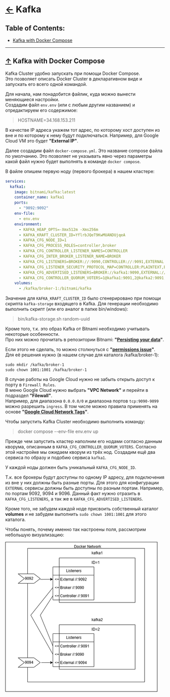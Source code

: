 # [←](./../README.md) <a id="home"></a> Kafka

## Table of Contents:
- [Kafka with Docker Compose](#compose)

----

## [↑](#home) <a id="compose"></a> Kafka with Docker Compose
Kafka Cluster удобно запускать при помощи Docker Compose.\
Это позволяет описать Docker Cluster в декларативном виде и запускать его всего одной командой.

Для начала, нам понадобится файлик, куда можно вынести меняющиеся настройки.\
Создадим файл ``env.env`` (или с любым другим названием) и отредактируем его содержимое:
> HOSTNAME=34.168.153.211

В качестве IP адреса укажем тот адрес, по которому хост доступен из вне и по которому к нему будут подключаться. Например, для Google Cloud VM это будет **"External IP"**.

Далее создадим файл ``docker-compose.yml``. Это название compose файла по умолчанию. Это позволяет не указывать явно через параметры какой файл нужно будет выполнять в команде ``docker compose``.

В файле опишем первую ноду (первого брокера) в нашем кластере:
```yml
services:
  kafka1:
    image: bitnami/kafka:latest
    container_name: kafka1
    ports:
      - "9092:9092"
    env-file:
      - env.env
    environment:
      - KAFKA_HEAP_OPTS=-Xmx512m -Xms256m
      - KAFKA_KRAFT_CLUSTER_ID=YflrbJQeT9KwMUANDUjqeA
      - KAFKA_CFG_NODE_ID=1
      - KAFKA_CFG_PROCESS_ROLES=controller,broker
      - KAFKA_CFG_CONTROLLER_LISTENER_NAMES=CONTROLLER
      - KAFKA_CFG_INTER_BROKER_LISTENER_NAME=BROKER
      - KAFKA_CFG_LISTENERS=BROKER://:9090,CONTROLLER://:9091,EXTERNAL://:9092
      - KAFKA_CFG_LISTENER_SECURITY_PROTOCOL_MAP=CONTROLLER:PLAINTEXT,BROKER:PLAINTEXT,EXTERNAL:PLAINTEXT
      - KAFKA_CFG_ADVERTISED_LISTENERS=BROKER://kafka1:9090,EXTERNAL://${HOSTNAME:-localhost}:9092
      - KAFKA_CFG_CONTROLLER_QUORUM_VOTERS=1@kafka1:9091,2@kafka2:9091,3@kafka3:9091
    volumes:
      - /kafka/broker-1:/bitnami/kafka
```

Значение для ``KAFKA_KRAFT_CLUSTER_ID`` было сгенерировано при помощи скрипта ``kafka-storage`` входящего в Kafka. Для генерации необходимо выполнить скрипт (или его аналог в папке bin/windows):
>  bin/kafka-storage.sh random-uuid

Кроме того, т.к. это образ Kafka от Bitnami необходимо учитывать некоторые особенности.\
Про них можно прочитать в репозитории Bitnami: **"[Persisting your data](https://github.com/bitnami/containers/blob/main/bitnami%2Fkafka%2FREADME.md#persisting-your-data)"**.

Если этого не сделать, то можно столкнуться с **"[permissions issue](https://github.com/bitnami/containers/issues/37205)"**. Для её решения нужно (в нашем случае для каталога /kafka/broker-1):
```
sudo mkdir /kafka/broker-1
sudo chown 1001:1001 /kafka/broker-1
```

В случае работы на Google Cloud нужно не забыть открыть доступ к порту в ``Firewall Rules``.\
В меню Google Cloud нужно выбрать **"VPC Network"** и перейти в подраздел **"Filewall"**.\
Например, для диапазона ``0.0.0.0/0`` и диапазона портов ``tcp:9090-9099`` можно разрешить ``ingress``. В том числе можно правила применять на основе **"[Google Cloud Network Tags](https://cloud.google.com/vpc/docs/add-remove-network-tags)"**.

Чтобы запустить Kafka Cluster необходимо выполнить команду:
> docker compose --env-file env.env up

Прежде чем запустить кластер наполним его нодами согласно данным кворума, описанным в ``KAFKA_CFG_CONTROLLER_QUORUM_VOTERS``. Согласно этой настройке мы ожидаем кворум из трёх нод. Создадим ещё два сервиса по образу и подобию сервиса ``kafka1``.

У каждой ноды должен быть уникальный ``KAFKA_CFG_NODE_ID``.

Т.к. все брокеры будут доступны по одному IP адресу, для подключения из вне у них должны быть разные порты. Для этого для конфигурации ``EXTERNAL`` сервисы должны быть доступны по разным портам. Например, по портам 9092, 9094 и 9096. Данный факт нужно отразить в ``KAFKA_CFG_LISTENERS``, а так же в ``KAFKA_CFG_ADVERTISED_LISTENERS``.

Кроме того, не забудем каждой ноде присвоить собственный каталог **volumes** и не забудем выполнить ``sudo chown 1001:1001`` для этого каталога.

Чтобы понять, почему именно так настроены поля, рассмотрим небольшую визуализацию:

![](./drawio.png)